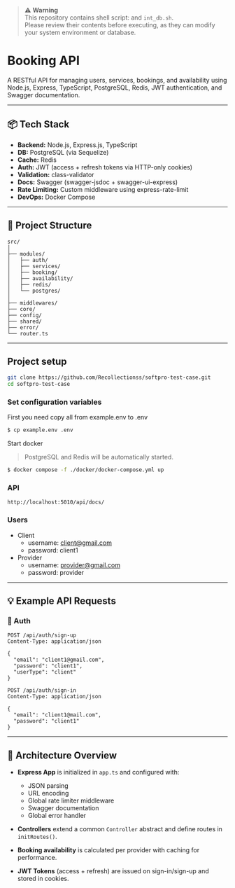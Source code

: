 > ⚠️ **Warning**  
> This repository contains shell script:  and `int_db.sh`.  
> Please review their contents before executing, as they can modify your system environment or database.


# Booking API

A RESTful API for managing users, services, bookings, and availability using Node.js, Express, TypeScript, PostgreSQL, Redis, JWT authentication, and Swagger documentation.

---

## 📦 Tech Stack

* **Backend:** Node.js, Express.js, TypeScript
* **DB:** PostgreSQL (via Sequelize)
* **Cache:** Redis
* **Auth:** JWT (access + refresh tokens via HTTP-only cookies)
* **Validation:** class-validator
* **Docs:** Swagger (swagger-jsdoc + swagger-ui-express)
* **Rate Limiting:** Custom middleware using express-rate-limit
* **DevOps:** Docker Compose

---

## 📂 Project Structure

```
src/
│
├── modules/
│   ├── auth/
│   ├── services/
│   ├── booking/
│   ├── availability/
│   ├── redis/
│   └── postgres/
│
├── middlewares/
├── core/
├── config/
├── shared/
├── error/
└── router.ts
```

---

## Project setup

```bash
git clone https://github.com/Recollectionss/softpro-test-case.git
cd softpro-test-case
```

### Set configuration variables
First you need copy all from example.env to .env

```bash
$ cp example.env .env
```


Start docker
> PostgreSQL and Redis will be automatically started.
```bash
$ docker compose -f ./docker/docker-compose.yml up
```


### API
```url
http://localhost:5010/api/docs/
```

### Users
- Client
  - username: client@gmail.com
  - password: client1
- Provider
  - username: provider@gmail.com
  - password: provider

---


## 💡 Example API Requests

### 🔐 Auth

```http
POST /api/auth/sign-up
Content-Type: application/json

{
  "email": "client1@gmail.com",
  "password": "client1",
  "userType": "client"
}
```

```http
POST /api/auth/sign-in
Content-Type: application/json

{
  "email": "client1@mail.com",
  "password": "client1"
}
```
---

## 🧠 Architecture Overview

* **Express App** is initialized in `app.ts` and configured with:

  * JSON parsing
  * URL encoding
  * Global rate limiter middleware
  * Swagger documentation
  * Global error handler

* **Controllers** extend a common `Controller` abstract and define routes in `initRoutes()`.

* **Booking availability** is calculated per provider with caching for performance.

* **JWT Tokens** (access + refresh) are issued on sign-in/sign-up and stored in cookies.
